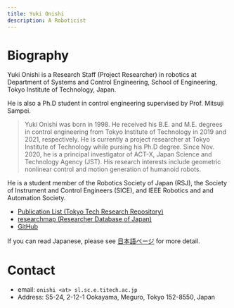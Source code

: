 ```yaml
---
title: Yuki Onishi
description: A Roboticist
---
```


# Biography

Yuki Onishi is a Research Staff (Project Researcher) in robotics at Department of Systems and Control Engineering, School of Engineering, Tokyo Institute of Technology, Japan.

He is also a Ph.D student in control engineering supervised by Prof. Mitsuji Sampei.

> Yuki Onishi was born in 1998. He received his B.E. and M.E. degrees in control engineering from Tokyo Institute of Technology in 2019 and 2021, respectively. He is currently a project researcher at Tokyo Institute of Technology while pursing his Ph.D degree. Since Nov. 2020, he is a principal investigator of ACT-X, Japan Science and Technology Agency (JST). His research interests include geometric nonlinear control and motion generation of humanoid robots.

He is a student member of the Robotics Society of Japan (RSJ), the Society of Instrument and Control Engineers (SICE), and IEEE Robotics and and Automation Society.

- [Publication List (Tokyo Tech Research Repository)](https://t2r2.star.titech.ac.jp/cgi-bin/researcherpublicationlist.cgi?lv=en&q_researcher_content_number=7ea460992f42e710d0a8afd31c578ddd&alldisp=1&tab_yf=2021)
- [researchmap (Researcher Database of Japan)](https://researchmap.jp/yuki_onishi/?lang=en)
- [GitHub](https://github.com/ssr-yuki)

If you can read Japanese, please see [日本語ページ](./index_ja) for more detail.

# Contact
- email: `onishi <at> sl.sc.e.titech.ac.jp`
- Address: S5-24, 2-12-1 Ookayama, Meguro, Tokyo 152-8550, Japan
